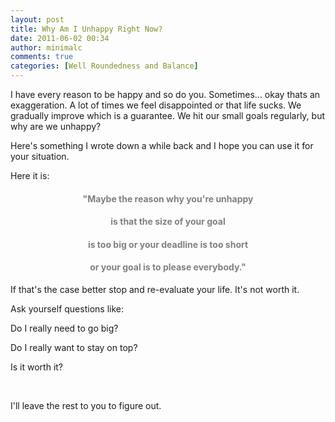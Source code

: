```yaml
---
layout: post
title: Why Am I Unhappy Right Now?
date: 2011-06-02 00:34
author: minimalc
comments: true
categories: [Well Roundedness and Balance]
---
```

<div>
<div>

I have every reason to be happy and so do you. Sometimes... okay thats an exaggeration. A lot of times we feel disappointed or that life sucks. We gradually improve which is a guarantee. We hit our small goals regularly, but why are we unhappy?

Here's something I wrote down a while back and I hope you can use it for your situation.

Here it is:
<h4 style="text-align: center;"><span style="color: #808080;"><strong>"Maybe the reason why you're unhappy</strong></span></h4>
<h4 style="text-align: center;"><span style="color: #808080;"><strong> is that the size of your goal </strong></span></h4>
<h4 style="text-align: center;"><span style="color: #808080;"><strong>is too big or your deadline is too short </strong></span></h4>
<h4 style="text-align: center;"><span style="color: #808080;"><strong>or your goal is to please everybody."</strong></span></h4>
If that's the case better stop and re-evaluate your life. It's not worth it.

Ask yourself questions like:

Do I really need to go big?

Do I really want to stay on top?

Is it worth it?

&nbsp;

I'll leave the rest to you to figure out.

</div>
</div>
